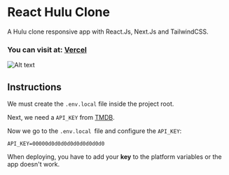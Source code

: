 # React Hulu Clone

A Hulu clone responsive app with React.Js, Next.Js and TailwindCSS.

### You can visit at: [Vercel](https://react-hulu-clone-tau.vercel.app)

![Alt text](/IMG/screen.gif?raw=true)

## Instructions

We must create the `.env.local` file inside the project root.

Next, we need a `API_KEY` from [TMDB](https://www.themoviedb.org/documentation/api).

Now we go to the `.env.local `file and configure the `API_KEY`:

```plaintext
API_KEY=00000d0d0d0d0d0d0d0d0d0
```
When deploying, you have to add your **key** to the platform variables or the app doesn't work.
